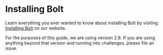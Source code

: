 # Installing Bolt

Learn everything you ever wanted to know about installing Bolt by visiting [Installing Bolt](https://puppet.com/docs/bolt/latest/bolt_installing.html) on our website.

For the purposes of this guide, we are using version 2.8. If you are using anything beyond that version and running into challenges, please file an issue.